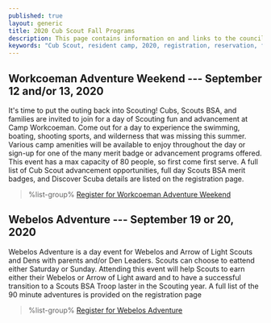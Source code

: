 ```yaml
---
published: true
layout: generic
title: 2020 Cub Scout Fall Programs
description: This page contains information on and links to the council website to register for fall 2020 programs at Camp Workcoeman.
keywords: "Cub Scout, resident camp, 2020, registration, reservation, fall programs"
---
```


## Workcoeman Adventure Weekend --- September 12 and/or 13, 2020

It's time to put the outing back into Scouting! Cubs, Scouts BSA, and families are invited to join for a day of Scouting fun and advancement at Camp Workcoeman. Come out for a day to experience the swimming, boating, shooting sports, and wilderness that was missing this summer. Various camp amenities will be available to enjoy throughout the day or sign-up for one of the many merit badge or advancement programs offered. This event has a max capacity of 80 people, so first come first serve. A full list of Cub Scout advancement opportunities, full day Scouts BSA merit badges, and Discover Scuba details are listed on the registration page.

> %list-group%
> <a href="https://scoutingevent.com/066-2020WorkcoemanAdventure" class="list-group-item">Register for Workcoeman Adventure Weekend</a>

## Webelos Adventure --- September 19 or 20, 2020

Webelos Adventure is a day event for Webelos and Arrow of Light Scouts and Dens with parents and/or Den Leaders. Scouts can choose to eattend either Saturday or Sunday. Attending this event will help Scouts to earn either their Webelos or Arrow of Light award and to have a successful transition to a Scouts BSA Troop laster in the Scouting year. A full list of the 90 minute adventures is provided on the registration page

> %list-group%
> <a href="https://scoutingevent.com/066-WebelosAdventure2020" class="list-group-item">Register for Webelos Adventure</a>


